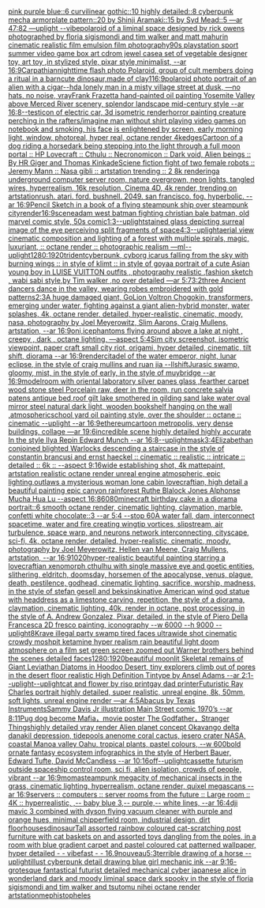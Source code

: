 [pink purple blue::6 curvilinear gothic::10 highly detailed::8 cyberpunk mecha armorplate pattern::20 by Shinji Aramaki::15 by Syd Mead::5 —ar 47:82 —uplight --vibe](https://www.ebank.nz/aiartgenerator?category=pink%20purple%20blue%3A%3A6%20curvilinear%20gothic%3A%3A10%20highly%20detailed%3A%3A8%20cyberpunk%20mecha%20armorplate%20pattern%3A%3A20%20by%20Shinji%20Aramaki%3A%3A15%20by%20Syd%20Mead%3A%3A5%20%E2%80%94ar%2047%3A82%20%E2%80%94uplight%20--vibe)[polaroid of a liminal space designed by rick owens photographed by floria sigismondi and tim walker  and matt mahurin cinematic realistic film emulsion film photography](https://www.ebank.nz/aiartgenerator?category=polaroid%20of%20a%20liminal%20space%20designed%20by%20rick%20owens%20photographed%20by%20floria%20sigismondi%20and%20tim%20walker%20%20and%20matt%20mahurin%20cinematic%20realistic%20film%20emulsion%20film%20photography)[90s playstation sport summer video game box art cdrom jewel case](https://www.ebank.nz/aiartgenerator?category=90s%20playstation%20sport%20summer%20video%20game%20box%20art%20cdrom%20jewel%20case)[a set of vegetable designer toy, art toy ,in stylized style, pixar style,minimalist, --ar 16:9](https://www.ebank.nz/aiartgenerator?category=a%20set%20of%20vegetable%20designer%20toy%2C%20art%20toy%20%2Cin%20stylized%20style%2C%20pixar%20style%2Cminimalist%2C%20--ar%2016%3A9)[Carpathian](https://www.ebank.nz/aiartgenerator?category=Carpathian)[nighttime flash photo Polaroid, group of cult members doing a ritual in a barn](https://www.ebank.nz/aiartgenerator?category=nighttime%20flash%20photo%20Polaroid%2C%20group%20of%20cult%20members%20doing%20a%20ritual%20in%20a%20barn)[cute dinosaur,made of clay](https://www.ebank.nz/aiartgenerator?category=cute%20dinosaur%2Cmade%20of%20clay)[1](https://www.ebank.nz/aiartgenerator?category=1)[16:9](https://www.ebank.nz/aiartgenerator?category=16%3A9)[polaroid photo portrait of an alien with a cigar](https://www.ebank.nz/aiartgenerator?category=polaroid%20photo%20portrait%20of%20an%20alien%20with%20a%20cigar)[--hd](https://www.ebank.nz/aiartgenerator?category=--hd)[](https://www.ebank.nz/aiartgenerator?category=)[a lonely man in a misty village street at dusk, —no hats, no noise, vray](https://www.ebank.nz/aiartgenerator?category=a%20lonely%20man%20in%20a%20misty%20village%20street%20at%20dusk%2C%20%E2%80%94no%20hats%2C%20no%20noise%2C%20vray)[Frank Frazetta hand-painted oil painting Yosemite Valley above Merced River scenery, splendor landscape mid-century style --ar 16:8](https://www.ebank.nz/aiartgenerator?category=Frank%20Frazetta%20hand-painted%20oil%20painting%20Yosemite%20Valley%20above%20Merced%20River%20scenery%2C%20splendor%20landscape%20mid-century%20style%20--ar%2016%3A8)[--test](https://www.ebank.nz/aiartgenerator?category=--test)[icon of electric car, 3d isometric render](https://www.ebank.nz/aiartgenerator?category=icon%20of%20electric%20car%2C%203d%20isometric%20render)[horror painting creature perching in the rafters](https://www.ebank.nz/aiartgenerator?category=horror%20painting%20creature%20perching%20in%20the%20rafters)[/imagine  man without shirt playing video games on notebook and smoking, his face is enlightened by screen, early morning light, window, photoreal, hyper real, octane render 4k](https://www.ebank.nz/aiartgenerator?category=/imagine%20%20man%20without%20shirt%20playing%20video%20games%20on%20notebook%20and%20smoking%2C%20his%20face%20is%20enlightened%20by%20screen%2C%20early%20morning%20light%2C%20window%2C%20photoreal%2C%20hyper%20real%2C%20octane%20render%204k)[edges](https://www.ebank.nz/aiartgenerator?category=edges)[Cartoon of a dog riding a horse](https://www.ebank.nz/aiartgenerator?category=Cartoon%20of%20a%20dog%20riding%20a%20horse)[dark being stepping into the light through a full moon portal :: HP Lovecraft :: Cthulu :: Necronomicon :: Dark void, Alien beings :: By HR Giger and Thomas Kinkade](https://www.ebank.nz/aiartgenerator?category=dark%20being%20stepping%20into%20the%20light%20through%20a%20full%20moon%20portal%20%3A%3A%20HP%20Lovecraft%20%3A%3A%20Cthulu%20%3A%3A%20Necronomicon%20%3A%3A%20Dark%20void%2C%20Alien%20beings%20%3A%3A%20By%20HR%20Giger%20and%20Thomas%20Kinkade)[Sciene fiction fight of two female robots :: Jeremy Mann :: Nasa gibli :: artstation trending :: 2 8k rendering](https://www.ebank.nz/aiartgenerator?category=Sciene%20fiction%20fight%20of%20two%20female%20robots%20%3A%3A%20Jeremy%20Mann%20%3A%3A%20Nasa%20gibli%20%3A%3A%20artstation%20trending%20%3A%3A%202%208k%20rendering)[a underground computer server room, nature overgrown, neon lights, tangled wires, hyperrealism, 16k resolution, Cinema 4D, 4k render, trending on artstation](https://www.ebank.nz/aiartgenerator?category=a%20underground%20computer%20server%20room%2C%20nature%20overgrown%2C%20neon%20lights%2C%20tangled%20wires%2C%20hyperrealism%2C%2016k%20resolution%2C%20Cinema%204D%2C%204k%20render%2C%20trending%20on%20artstation)[rush.  atari.  ford.  bushnell.  2049.  san francisco.  fog. hyperbolic.  --ar 16:9](https://www.ebank.nz/aiartgenerator?category=rush.%20%20atari.%20%20ford.%20%20bushnell.%20%202049.%20%20san%20francisco.%20%20fog.%20hyperbolic.%20%20--ar%2016%3A9)[Pencil Sketch in a book of a flying steampunk ship over steampunk city](https://www.ebank.nz/aiartgenerator?category=Pencil%20Sketch%20in%20a%20book%20of%20a%20flying%20steampunk%20ship%20over%20steampunk%20city)[render](https://www.ebank.nz/aiartgenerator?category=render)[16:9](https://www.ebank.nz/aiartgenerator?category=16%3A9)[scene](https://www.ebank.nz/aiartgenerator?category=scene)[adam west batman fighting christian bale batman, old marvel comic style, 50s comic](https://www.ebank.nz/aiartgenerator?category=adam%20west%20batman%20fighting%20christian%20bale%20batman%2C%20old%20marvel%20comic%20style%2C%2050s%20comic)[1:3](https://www.ebank.nz/aiartgenerator?category=1%3A3)[--uplight](https://www.ebank.nz/aiartgenerator?category=--uplight)[stained glass depicting surreal image of the eye perceiving split fragments of space](https://www.ebank.nz/aiartgenerator?category=stained%20glass%20depicting%20surreal%20image%20of%20the%20eye%20perceiving%20split%20fragments%20of%20space)[4:3](https://www.ebank.nz/aiartgenerator?category=4%3A3)[--uplight](https://www.ebank.nz/aiartgenerator?category=--uplight)[aerial view cinematic composition and lighting of a forest with multiple spirals, magic, luxuriant, :: octane render :: photographic realism —ml](https://www.ebank.nz/aiartgenerator?category=aerial%20view%20cinematic%20composition%20and%20lighting%20of%20a%20forest%20with%20multiple%20spirals%2C%20magic%2C%20luxuriant%2C%20%3A%3A%20octane%20render%20%3A%3A%20photographic%20realism%20%E2%80%94ml)[--uplight](https://www.ebank.nz/aiartgenerator?category=--uplight)[1280:1920](https://www.ebank.nz/aiartgenerator?category=1280%3A1920)[trident](https://www.ebank.nz/aiartgenerator?category=trident)[cyberpunk, cyborg icarus falling from the sky with burning wings :: in style of klimt :: in style of goya](https://www.ebank.nz/aiartgenerator?category=cyberpunk%2C%20cyborg%20icarus%20falling%20from%20the%20sky%20with%20burning%20wings%20%3A%3A%20in%20style%20of%20klimt%20%3A%3A%20in%20style%20of%20goya)[a portrait of a cute Asian young boy in LUISE VUITTON  outfits , photography realistic ,fashion sketch  , wabi sabi style,by Tim walker ,no over detailed —ar 5:7](https://www.ebank.nz/aiartgenerator?category=a%20portrait%20of%20a%20cute%20Asian%20young%20boy%20in%20LUISE%20VUITTON%20%20outfits%20%2C%20photography%20realistic%20%2Cfashion%20sketch%20%20%2C%20wabi%20sabi%20style%2Cby%20Tim%20walker%20%2Cno%20over%20detailed%20%E2%80%94ar%205%3A7)[3:2](https://www.ebank.nz/aiartgenerator?category=3%3A2)[three Ancient dancers  dance in the valley, wearing robes embroidered with gold patterns](https://www.ebank.nz/aiartgenerator?category=three%20Ancient%20dancers%20%20dance%20in%20the%20valley%2C%20wearing%20robes%20embroidered%20with%20gold%20patterns)[2:3](https://www.ebank.nz/aiartgenerator?category=2%3A3)[A huge damaged giant, GoLion Voltron Chogokin, transformers, emerging under water, fighting against a giant alien-hybrid monster, water splashes, 4k, octane render, detailed, hyper-realistic, cinematic, moody, nasa, photography by Joel Meyerowitz, Slim Aarons, Craig Mullens, artstation, --ar 16:9](https://www.ebank.nz/aiartgenerator?category=A%20huge%20damaged%20giant%2C%20GoLion%20Voltron%20Chogokin%2C%20transformers%2C%20emerging%20under%20water%2C%20fighting%20against%20a%20giant%20alien-hybrid%20monster%2C%20water%20splashes%2C%204k%2C%20octane%20render%2C%20detailed%2C%20hyper-realistic%2C%20cinematic%2C%20moody%2C%20nasa%2C%20photography%20by%20Joel%20Meyerowitz%2C%20Slim%20Aarons%2C%20Craig%20Mullens%2C%20artstation%2C%20--ar%2016%3A9)[oni,ice](https://www.ebank.nz/aiartgenerator?category=oni%2Cice)[phantoms flying around above a lake at night , creepy , dark , octane lighting, —aspect 5:4](https://www.ebank.nz/aiartgenerator?category=phantoms%20flying%20around%20above%20a%20lake%20at%20night%20%2C%20creepy%20%2C%20dark%20%2C%20octane%20lighting%2C%20%E2%80%94aspect%205%3A4)[Sim city screenshot, isometric viewpoint, paper craft small city riot, origami, hyper detailed, cinematic, tilt shift, diorama    --ar 16:9](https://www.ebank.nz/aiartgenerator?category=Sim%20city%20screenshot%2C%20isometric%20viewpoint%2C%20paper%20craft%20small%20city%20riot%2C%20origami%2C%20hyper%20detailed%2C%20cinematic%2C%20tilt%20shift%2C%20diorama%20%20%20%20--ar%2016%3A9)[render](https://www.ebank.nz/aiartgenerator?category=render)[citadel of the water emperor, night, lunar eclipse, in the style of craig mullins and ruan jia --ll](https://www.ebank.nz/aiartgenerator?category=citadel%20of%20the%20water%20emperor%2C%20night%2C%20lunar%20eclipse%2C%20in%20the%20style%20of%20craig%20mullins%20and%20ruan%20jia%20--ll)[shift](https://www.ebank.nz/aiartgenerator?category=shift)[Jurasic swamp, gloomy, mist, in the style of early, in the style of muybridge  --ar 16:9](https://www.ebank.nz/aiartgenerator?category=Jurasic%20swamp%2C%20gloomy%2C%20mist%2C%20in%20the%20style%20of%20early%2C%20in%20the%20style%20of%20muybridge%20%20--ar%2016%3A9)[model](https://www.ebank.nz/aiartgenerator?category=model)[room with oriental laboratory silver panes glass ,fearther carpet wood stone steel Porcelain raw, deer in the room, run concrete salvia patens antique bed,roof gilt lake smothered in gilding sand lake water oval mirror steel natural dark light, wooden bookshelf hanging on the wall ,atmospheric](https://www.ebank.nz/aiartgenerator?category=room%20with%20oriental%20laboratory%20silver%20panes%20glass%20%2Cfearther%20carpet%20wood%20stone%20steel%20Porcelain%20raw%2C%20deer%20in%20the%20room%2C%20run%20concrete%20salvia%20patens%20antique%20bed%2Croof%20gilt%20lake%20smothered%20in%20gilding%20sand%20lake%20water%20oval%20mirror%20steel%20natural%20dark%20light%2C%20wooden%20bookshelf%20hanging%20on%20the%20wall%20%2Catmospheric)[school yard oil painting style, over the shoulder :: octane :: cinematic --uplight --ar 16:9](https://www.ebank.nz/aiartgenerator?category=school%20yard%20oil%20painting%20style%2C%20over%20the%20shoulder%20%3A%3A%20octane%20%3A%3A%20cinematic%20--uplight%20--ar%2016%3A9)[ethereum](https://www.ebank.nz/aiartgenerator?category=ethereum)[cartoon metropolis, very dense buildings, collage —ar 19:6](https://www.ebank.nz/aiartgenerator?category=cartoon%20metropolis%2C%20very%20dense%20buildings%2C%20collage%20%E2%80%94ar%2019%3A6)[incredible scene highly detailed highly accurate In the style Ilya Repin Edward Munch --ar 16:8](https://www.ebank.nz/aiartgenerator?category=incredible%20scene%20highly%20detailed%20highly%20accurate%20In%20the%20style%20Ilya%20Repin%20Edward%20Munch%20--ar%2016%3A8)[--uplight](https://www.ebank.nz/aiartgenerator?category=--uplight)[mask](https://www.ebank.nz/aiartgenerator?category=mask)[3:4](https://www.ebank.nz/aiartgenerator?category=3%3A4)[Elizabethan conjoined  blighted Warlocks descending a staircase in the style of constantin brancusi and ernst haeckel :: cinematic :: realistic :: intricate :: detailed :: 6k :: --aspect 9:16](https://www.ebank.nz/aiartgenerator?category=Elizabethan%20conjoined%20%20blighted%20Warlocks%20descending%20a%20staircase%20in%20the%20style%20of%20constantin%20brancusi%20and%20ernst%20haeckel%20%3A%3A%20cinematic%20%3A%3A%20realistic%20%3A%3A%20intricate%20%3A%3A%20detailed%20%3A%3A%206k%20%3A%3A%20--aspect%209%3A16)[wide establishing shot, 4k mattepaint, artstation  realistic octane render unreal engine atmospheric, epic lighting,outlaws a mysterious woman lone cabin  lovecraftian, high detail a beautiful painting epic canyon rainforest Ruthe Blalock Jones Alphonse Mucha  Hua Lu --aspect 16:8](https://www.ebank.nz/aiartgenerator?category=wide%20establishing%20shot%2C%204k%20mattepaint%2C%20artstation%20%20realistic%20octane%20render%20unreal%20engine%20atmospheric%2C%20epic%20lighting%2Coutlaws%20a%20mysterious%20woman%20lone%20cabin%20%20lovecraftian%2C%20high%20detail%20a%20beautiful%20painting%20epic%20canyon%20rainforest%20Ruthe%20Blalock%20Jones%20Alphonse%20Mucha%20%20Hua%20Lu%20--aspect%2016%3A8)[6080](https://www.ebank.nz/aiartgenerator?category=6080)[minecraft birthday cake in a diorama portrait::6 smooth octane render, cinematic lighting, claymation, marble, confetti white chocolate::3 --ar 5:4 --stop 60](https://www.ebank.nz/aiartgenerator?category=minecraft%20birthday%20cake%20in%20a%20diorama%20portrait%3A%3A6%20smooth%20octane%20render%2C%20cinematic%20lighting%2C%20claymation%2C%20marble%2C%20confetti%20white%20chocolate%3A%3A3%20--ar%205%3A4%20--stop%2060)[A water fall, dam, interconnect spacetime, water and fire creating wingtip vortices, slipstream, air turbulence, space warp, and neurons network interconnecting, cityscape, sci-fi, 4k, octane render, detailed, hyper-realistic, cinematic, moody, photography by Joel Meyerowitz, Hellen van Meene, Craig Mullens, artstation, --ar 16:9](https://www.ebank.nz/aiartgenerator?category=A%20water%20fall%2C%20dam%2C%20interconnect%20spacetime%2C%20water%20and%20fire%20creating%20wingtip%20vortices%2C%20slipstream%2C%20air%20turbulence%2C%20space%20warp%2C%20and%20neurons%20network%20interconnecting%2C%20cityscape%2C%20sci-fi%2C%204k%2C%20octane%20render%2C%20detailed%2C%20hyper-realistic%2C%20cinematic%2C%20moody%2C%20photography%20by%20Joel%20Meyerowitz%2C%20Hellen%20van%20Meene%2C%20Craig%20Mullens%2C%20artstation%2C%20--ar%2016%3A9)[1020](https://www.ebank.nz/aiartgenerator?category=1020)[hyper-realistic beautiful painting starring a lovecraftian xenomorph cthulhu with single massive eye and goetic entities, slithering, eldritch, doomsday, horsemen of the apocalypse, venus, plague, death, pestilence, godhead, cinematic lighting, sacrifice, worship, madness, in the style of stefan gesell and beksinski](https://www.ebank.nz/aiartgenerator?category=hyper-realistic%20beautiful%20painting%20starring%20a%20lovecraftian%20xenomorph%20cthulhu%20with%20single%20massive%20eye%20and%20goetic%20entities%2C%20slithering%2C%20eldritch%2C%20doomsday%2C%20horsemen%20of%20the%20apocalypse%2C%20venus%2C%20plague%2C%20death%2C%20pestilence%2C%20godhead%2C%20cinematic%20lighting%2C%20sacrifice%2C%20worship%2C%20madness%2C%20in%20the%20style%20of%20stefan%20gesell%20and%20beksinski)[native American wind god statue with headdress as a limestone carving, repetition, the style of a diorama, claymation, cinematic lighting, 40k, render in octane, post processing, in the style of A. Andrew Gonzalez, Pixar, detailed, in the style of Piero Della Francesca 2D fresco painting, iconography --w 6000 --h 9000 --uplight](https://www.ebank.nz/aiartgenerator?category=native%20American%20wind%20god%20statue%20with%20headdress%20as%20a%20limestone%20carving%2C%20repetition%2C%20the%20style%20of%20a%20diorama%2C%20claymation%2C%20cinematic%20lighting%2C%2040k%2C%20render%20in%20octane%2C%20post%20processing%2C%20in%20the%20style%20of%20A.%20Andrew%20Gonzalez%2C%20Pixar%2C%20detailed%2C%20in%20the%20style%20of%20Piero%20Della%20Francesca%202D%20fresco%20painting%2C%20iconography%20--w%206000%20--h%209000%20--uplight)[8K](https://www.ebank.nz/aiartgenerator?category=8K)[rave illegal party swamp tired faces ultrawide shot cinematic crowdy moshpit ketamine hyper realism rain beautiful light doom atmosphere on a film set green screen zoomed out Warner brothers behind the scenes detailed faces](https://www.ebank.nz/aiartgenerator?category=rave%20illegal%20party%20swamp%20tired%20faces%20ultrawide%20shot%20cinematic%20crowdy%20moshpit%20ketamine%20hyper%20realism%20rain%20beautiful%20light%20doom%20atmosphere%20on%20a%20film%20set%20green%20screen%20zoomed%20out%20Warner%20brothers%20behind%20the%20scenes%20detailed%20faces)[1280:1920](https://www.ebank.nz/aiartgenerator?category=1280%3A1920)[beautiful moonlit Skeletal remains of Giant Leviathan Diatoms in Hoodoo Desert, tiny explorers climb out of pores in the desert floor realistic High Definition Tintype by Ansel Adams --ar 2:1](https://www.ebank.nz/aiartgenerator?category=beautiful%20moonlit%20Skeletal%20remains%20of%20Giant%20Leviathan%20Diatoms%20in%20Hoodoo%20Desert%2C%20tiny%20explorers%20climb%20out%20of%20pores%20in%20the%20desert%20floor%20realistic%20High%20Definition%20Tintype%20by%20Ansel%20Adams%20--ar%202%3A1)[--uplight](https://www.ebank.nz/aiartgenerator?category=--uplight)[--uplight](https://www.ebank.nz/aiartgenerator?category=--uplight)[cat and flower by riso print](https://www.ebank.nz/aiartgenerator?category=cat%20and%20flower%20by%20riso%20print)[gay dad printer](https://www.ebank.nz/aiartgenerator?category=gay%20dad%20printer)[Futuristic Ray Charles portrait highly detailed, super realistic, unreal engine, 8k, 50mm, soft lights, unreal engine render —ar 4:5](https://www.ebank.nz/aiartgenerator?category=Futuristic%20Ray%20Charles%20portrait%20highly%20detailed%2C%20super%20realistic%2C%20unreal%20engine%2C%208k%2C%2050mm%2C%20soft%20lights%2C%20unreal%20engine%20render%20%E2%80%94ar%204%3A5)[Abacus by Texas Instruments](https://www.ebank.nz/aiartgenerator?category=Abacus%20by%20Texas%20Instruments)[Sammy Davis Jr illustration Main Street comic 1970’s --ar 8:11](https://www.ebank.nz/aiartgenerator?category=Sammy%20Davis%20Jr%20illustration%20Main%20Street%20comic%201970%E2%80%99s%20--ar%208%3A11)[Pug dog become Mafia，movie poster The Godfather，Stranger Things](https://www.ebank.nz/aiartgenerator?category=Pug%20dog%20become%20Mafia%EF%BC%8Cmovie%20poster%20The%20Godfather%EF%BC%8CStranger%20Things)[highly detailed vray render Alien planet concept Okavango delta danakil depression, tidepools anenome coral cactus, jesero crater NASA, coastal Manoa valley Oahu, tropical plants, pastel colours, --w 600](https://www.ebank.nz/aiartgenerator?category=highly%20detailed%20vray%20render%20Alien%20planet%20concept%20Okavango%20delta%20danakil%20depression%2C%20tidepools%20anenome%20coral%20cactus%2C%20jesero%20crater%20NASA%2C%20coastal%20Manoa%20valley%20Oahu%2C%20tropical%20plants%2C%20pastel%20colours%2C%20--w%20600)[bold ornate fantasy ecosystem infographics in the style of Herbert Bauer, Edward Tufte, David McCandless --ar 10:16](https://www.ebank.nz/aiartgenerator?category=bold%20ornate%20fantasy%20ecosystem%20infographics%20in%20the%20style%20of%20Herbert%20Bauer%2C%20Edward%20Tufte%2C%20David%20McCandless%20--ar%2010%3A16)[off](https://www.ebank.nz/aiartgenerator?category=off)[--uplight](https://www.ebank.nz/aiartgenerator?category=--uplight)[cassette futurism outside spaceship control room, sci fi, alien isolation, crowds of people, vibrant --ar 16:9](https://www.ebank.nz/aiartgenerator?category=cassette%20futurism%20outside%20spaceship%20control%20room%2C%20sci%20fi%2C%20alien%20isolation%2C%20crowds%20of%20people%2C%20vibrant%20--ar%2016%3A9)[moma](https://www.ebank.nz/aiartgenerator?category=moma)[steampunk megacity of mechanical insects in the grass, cinematic lighting, hyperrealism, octane render, quixel megascans --ar 16:9](https://www.ebank.nz/aiartgenerator?category=steampunk%20megacity%20of%20mechanical%20insects%20in%20the%20grass%2C%20cinematic%20lighting%2C%20hyperrealism%2C%20octane%20render%2C%20quixel%20megascans%20--ar%2016%3A9)[servers :: computers :: server rooms from the future :: Large room :: 4K :: hyperrealistic, ,-- baby blue 3,--  purple,--  white lines, --ar 16:4](https://www.ebank.nz/aiartgenerator?category=servers%20%3A%3A%20computers%20%3A%3A%20server%20rooms%20from%20the%20future%20%3A%3A%20Large%20room%20%3A%3A%204K%20%3A%3A%20hyperrealistic%2C%20%2C--%20baby%20blue%203%2C--%20%20purple%2C--%20%20white%20lines%2C%20--ar%2016%3A4)[dji mavic 3 combined with dyson flying vacuum cleaner with purple and orange hues, minimal chipperfield room, industrial design, dirt floor](https://www.ebank.nz/aiartgenerator?category=dji%20mavic%203%20combined%20with%20dyson%20flying%20vacuum%20cleaner%20with%20purple%20and%20orange%20hues%2C%20minimal%20chipperfield%20room%2C%20industrial%20design%2C%20dirt%20floor)[houses](https://www.ebank.nz/aiartgenerator?category=houses)[](https://www.ebank.nz/aiartgenerator?category=)[dinosaur](https://www.ebank.nz/aiartgenerator?category=dinosaur)[Tall assorted rainbow coloured cat-scratching post furniture with cat baskets on and assorted toys dangling from the poles, in a room with blue gradient carpet and pastel coloured cat patterned wallpaper, hyper detailed - - vibefast - - 16.9](https://www.ebank.nz/aiartgenerator?category=Tall%20assorted%20rainbow%20coloured%20cat-scratching%20post%20furniture%20with%20cat%20baskets%20on%20and%20assorted%20toys%20dangling%20from%20the%20poles%2C%20in%20a%20room%20with%20blue%20gradient%20carpet%20and%20pastel%20coloured%20cat%20patterned%20wallpaper%2C%20hyper%20detailed%20-%20-%20vibefast%20-%20-%2016.9)[nouveau](https://www.ebank.nz/aiartgenerator?category=nouveau)[5:3](https://www.ebank.nz/aiartgenerator?category=5%3A3)[terrible drawing of a horse --uplight](https://www.ebank.nz/aiartgenerator?category=terrible%20drawing%20of%20a%20horse%20--uplight)[illust cyberpunk detail drawing blue girl mechanic ink --ar 9:16](https://www.ebank.nz/aiartgenerator?category=illust%20cyberpunk%20detail%20drawing%20blue%20girl%20mechanic%20ink%20--ar%209%3A16)[-](https://www.ebank.nz/aiartgenerator?category=-)[grotesque fantastical futurist detailed mechanical cyber japanese alice in wonderland dark and moody liminal space dark spooky in the style of floria sigismondi and tim walker and tsutomu nihei octane render artstation](https://www.ebank.nz/aiartgenerator?category=grotesque%20fantastical%20futurist%20detailed%20mechanical%20cyber%20japanese%20alice%20in%20wonderland%20dark%20and%20moody%20liminal%20space%20dark%20spooky%20in%20the%20style%20of%20floria%20sigismondi%20and%20tim%20walker%20and%20tsutomu%20nihei%20octane%20render%20artstation)[mephistopheles](https://www.ebank.nz/aiartgenerator?category=mephistopheles)